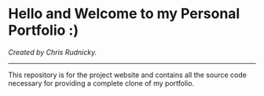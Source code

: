 # Hello and Welcome to my Personal Portfolio :)

_Created by Chris Rudnicky._

___

This repository is for the project website and contains all the source code necessary for providing a complete clone of my portfolio.

